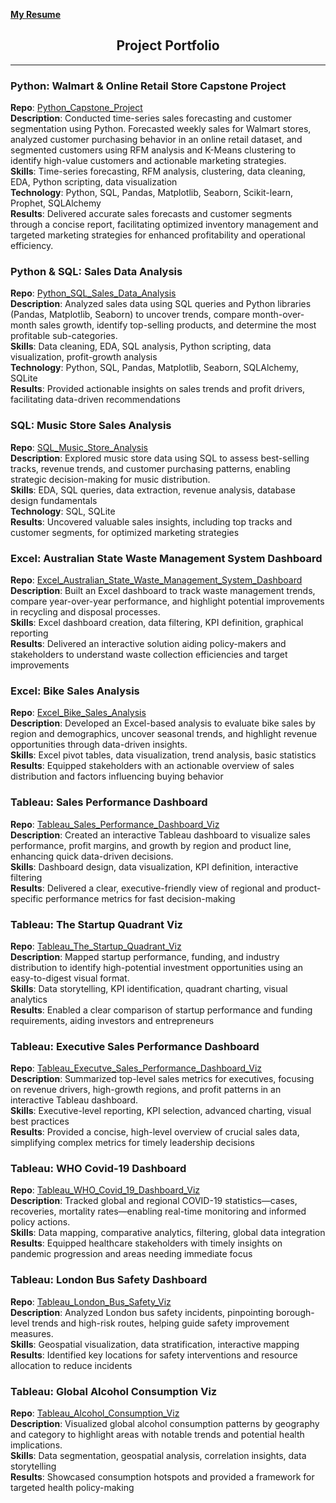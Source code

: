**[My Resume](https://drive.google.com/file/d/1Y0WuVeiAxNR97KjQUWXKfNAspcQ11Qmk/view?usp=sharing)**
<h2 align="center">Project Portfolio</h2>

---
### Python: Walmart & Online Retail Store Capstone Project
**Repo**: [Python_Capstone_Project](https://github.com/Shipra-Kumar/Python_Capstone_Project)   
**Description**: Conducted time-series sales forecasting and customer segmentation using Python. Forecasted weekly sales for Walmart stores, analyzed customer purchasing behavior in an online retail dataset, and segmented customers using RFM analysis and K-Means clustering to identify high-value customers and actionable marketing strategies.  
**Skills**: Time-series forecasting, RFM analysis, clustering, data cleaning, EDA, Python scripting, data visualization  
**Technology**: Python, SQL, Pandas, Matplotlib, Seaborn, Scikit-learn, Prophet, SQLAlchemy  
**Results**: Delivered accurate sales forecasts and customer segments through a concise report, facilitating optimized inventory management and targeted marketing strategies for enhanced profitability and operational efficiency. 

### Python & SQL: Sales Data Analysis 
**Repo**: [Python_SQL_Sales_Data_Analysis](https://github.com/Shipra-Kumar/Python_SQL_Sales_Data_Analysis)  
**Description**: Analyzed sales data using SQL queries and Python libraries (Pandas, Matplotlib, Seaborn) to uncover trends, compare month-over-month sales growth, identify top-selling products, and determine the most profitable sub-categories.  
**Skills**: Data cleaning, EDA, SQL analysis, Python scripting, data visualization, profit-growth analysis  
**Technology**: Python, SQL, Pandas, Matplotlib, Seaborn, SQLAlchemy, SQLite  
**Results**: Provided actionable insights on sales trends and profit drivers, facilitating data-driven recommendations  

### SQL: Music Store Sales Analysis 
**Repo**: [SQL_Music_Store_Analysis](https://github.com/Shipra-Kumar/SQL_Music_Store_Analysis)  
**Description**: Explored music store data using SQL to assess best-selling tracks, revenue trends, and customer purchasing patterns, enabling strategic decision-making for music distribution.  
**Skills**: EDA, SQL queries, data extraction, revenue analysis, database design fundamentals  
**Technology**: SQL, SQLite  
**Results**: Uncovered valuable sales insights, including top tracks and customer segments, for optimized marketing strategies  

### Excel: Australian State Waste Management System Dashboard
**Repo**: [Excel_Australian_State_Waste_Management_System_Dashboard](https://github.com/Shipra-Kumar/Excel_Australian_State_Waste_Management_System_Dashboard)  
**Description**: Built an Excel dashboard to track waste management trends, compare year-over-year performance, and highlight potential improvements in recycling and disposal processes.  
**Skills**: Excel dashboard creation, data filtering, KPI definition, graphical reporting  
**Results**: Delivered an interactive solution aiding policy-makers and stakeholders to understand waste collection efficiencies and target improvements  

### Excel: Bike Sales Analysis
**Repo**: [Excel_Bike_Sales_Analysis](https://github.com/Shipra-Kumar/Excel_Bike_Sales_Analysis)  
**Description**: Developed an Excel-based analysis to evaluate bike sales by region and demographics, uncover seasonal trends, and highlight revenue opportunities through data-driven insights.  
**Skills**: Excel pivot tables, data visualization, trend analysis, basic statistics  
**Results**: Equipped stakeholders with an actionable overview of sales distribution and factors influencing buying behavior  

### Tableau: Sales Performance Dashboard 
**Repo**: [Tableau_Sales_Performance_Dashboard_Viz](https://github.com/Shipra-Kumar/Tableau_Sales_Performance_Dashboard_Viz)  
**Description**: Created an interactive Tableau dashboard to visualize sales performance, profit margins, and growth by region and product line, enhancing quick data-driven decisions.  
**Skills**: Dashboard design, data visualization, KPI definition, interactive filtering  
**Results**: Delivered a clear, executive-friendly view of regional and product-specific performance metrics for fast decision-making  

### Tableau: The Startup Quadrant Viz
**Repo**: [Tableau_The_Startup_Quadrant_Viz](https://github.com/Shipra-Kumar/Tableau_The_Startup_Quadrant_Viz)  
**Description**: Mapped startup performance, funding, and industry distribution to identify high-potential investment opportunities using an easy-to-digest visual format.  
**Skills**: Data storytelling, KPI identification, quadrant charting, visual analytics  
**Results**: Enabled a clear comparison of startup performance and funding requirements, aiding investors and entrepreneurs  

### Tableau: Executive Sales Performance Dashboard 
**Repo**: [Tableau_Executve_Sales_Performance_Dashboard_Viz](https://github.com/Shipra-Kumar/Tableau_Executve_Sales_Performance_Dashboard_Viz)  
**Description**: Summarized top-level sales metrics for executives, focusing on revenue drivers, high-growth regions, and profit patterns in an interactive Tableau dashboard.  
**Skills**: Executive-level reporting, KPI selection, advanced charting, visual best practices  
**Results**: Provided a concise, high-level overview of crucial sales data, simplifying complex metrics for timely leadership decisions  

### Tableau: WHO Covid-19 Dashboard 
**Repo**: [Tableau_WHO_Covid_19_Dashboard_Viz](https://github.com/Shipra-Kumar/Tableau_WHO_Covid_19_Dashboard_Viz)  
**Description**: Tracked global and regional COVID-19 statistics—cases, recoveries, mortality rates—enabling real-time monitoring and informed policy actions.  
**Skills**: Data mapping, comparative analytics, filtering, global data integration  
**Results**: Equipped healthcare stakeholders with timely insights on pandemic progression and areas needing immediate focus  

### Tableau: London Bus Safety Dashboard
**Repo**: [Tableau_London_Bus_Safety_Viz](https://github.com/Shipra-Kumar/Tableau_London_Bus_Safety_Viz)  
**Description**: Analyzed London bus safety incidents, pinpointing borough-level trends and high-risk routes, helping guide safety improvement measures.  
**Skills**: Geospatial visualization, data stratification, interactive mapping  
**Results**: Identified key locations for safety interventions and resource allocation to reduce incidents  

### Tableau: Global Alcohol Consumption Viz
**Repo**: [Tableau_Alcohol_Consumption_Viz](https://github.com/Shipra-Kumar/Tableau_Alcohol_Consumption_Viz)  
**Description**: Visualized global alcohol consumption patterns by geography and category to highlight areas with notable trends and potential health implications.  
**Skills**: Data segmentation, geospatial analysis, correlation insights, data storytelling  
**Results**: Showcased consumption hotspots and provided a framework for targeted health policy-making


